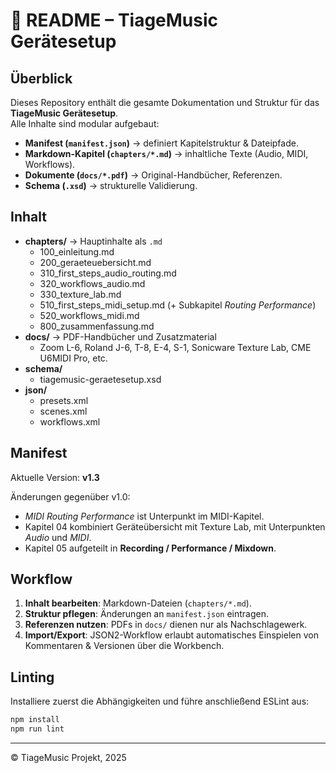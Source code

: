 # 📘 README – TiageMusic Gerätesetup

## Überblick
Dieses Repository enthält die gesamte Dokumentation und Struktur für das **TiageMusic Gerätesetup**.  
Alle Inhalte sind modular aufgebaut:  
- **Manifest (`manifest.json`)** → definiert Kapitelstruktur & Dateipfade.  
- **Markdown-Kapitel (`chapters/*.md`)** → inhaltliche Texte (Audio, MIDI, Workflows).  
- **Dokumente (`docs/*.pdf`)** → Original-Handbücher, Referenzen.  
- **Schema (`.xsd`)** → strukturelle Validierung.  

## Inhalt
- **chapters/** → Hauptinhalte als `.md`
  - 100_einleitung.md
  - 200_geraeteuebersicht.md
  - 310_first_steps_audio_routing.md
  - 320_workflows_audio.md
  - 330_texture_lab.md
  - 510_first_steps_midi_setup.md (+ Subkapitel *Routing Performance*)
  - 520_workflows_midi.md
  - 800_zusammenfassung.md
- **docs/** → PDF-Handbücher und Zusatzmaterial
  - Zoom L-6, Roland J-6, T-8, E-4, S-1, Sonicware Texture Lab, CME U6MIDI Pro, etc.
- **schema/**
  - tiagemusic-geraetesetup.xsd
- **json/**  
  - presets.xml  
  - scenes.xml  
  - workflows.xml  

## Manifest
Aktuelle Version: **v1.3**

Änderungen gegenüber v1.0:
- *MIDI Routing Performance* ist Unterpunkt im MIDI-Kapitel.  
- Kapitel 04 kombiniert Geräteübersicht mit Texture Lab, mit Unterpunkten *Audio* und *MIDI*.  
- Kapitel 05 aufgeteilt in **Recording / Performance / Mixdown**.  

## Workflow
1. **Inhalt bearbeiten**: Markdown-Dateien (`chapters/*.md`).  
2. **Struktur pflegen**: Änderungen an `manifest.json` eintragen.  
3. **Referenzen nutzen**: PDFs in `docs/` dienen nur als Nachschlagewerk.  
4. **Import/Export**: JSON2-Workflow erlaubt automatisches Einspielen von Kommentaren & Versionen über die Workbench.  


## Linting
Installiere zuerst die Abhängigkeiten und führe anschließend ESLint aus:

```bash
npm install
npm run lint
```

---

© TiageMusic Projekt, 2025
